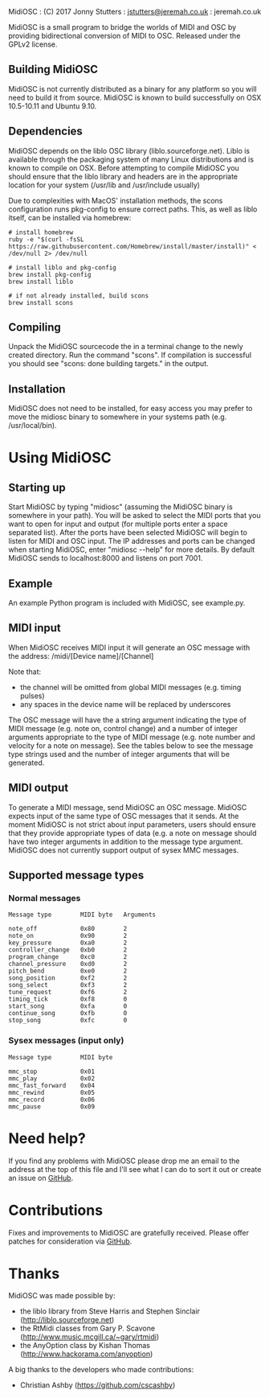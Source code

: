 MidiOSC : (C) 2017 Jonny Stutters : jstutters@jeremah.co.uk : jeremah.co.uk

MidiOSC is a small program to bridge the worlds of MIDI and OSC by providing
bidirectional conversion of MIDI to OSC.  Released under the GPLv2 license.


Building MidiOSC
----------------

MidiOSC is not currently distributed as a binary for any platform so you will
need to build it from source.  MidiOSC is known to build successfully on OSX
10.5-10.11 and Ubuntu 9.10.

Dependencies
------------

MidiOSC depends on the liblo OSC library (liblo.sourceforge.net).  Liblo is
available through the packaging system of many Linux distributions and is known
to compile on OSX.  Before attempting to compile MidiOSC you should ensure that
the liblo library and headers are in the appropriate location for your system
(/usr/lib and /usr/include usually)

Due to complexities with MacOS' installation methods, the scons configuration runs
pkg-config to ensure correct paths. This, as well as liblo itself, can be installed
via homebrew:

    # install homebrew
    ruby -e "$(curl -fsSL https://raw.githubusercontent.com/Homebrew/install/master/install)" < /dev/null 2> /dev/null

    # install liblo and pkg-config
    brew install pkg-config
    brew install liblo

    # if not already installed, build scons
    brew install scons

Compiling
---------

Unpack the MidiOSC sourcecode the in a terminal change to the newly created
directory.  Run the command "scons".  If compilation is successful you should
see "scons: done building targets." in the output.

Installation
------------

MidiOSC does not need to be installed, for easy access you may prefer to move
the midiosc binary to somewhere in your systems path (e.g. /usr/local/bin).


Using MidiOSC
=============

Starting up
-----------

Start MidiOSC by typing "midiosc" (assuming the MidiOSC binary is somewhere in
your path).  You will be asked to select the MIDI ports that you want to open
for input and output (for multiple ports enter a space separated list).  After
the ports have been selected MidiOSC will begin to listen for MIDI and OSC
input.  The IP addresses and ports can be changed when starting MidiOSC, enter
"midiosc --help" for more details.  By default MidiOSC sends to localhost:8000
and listens on port 7001.

Example
-------

An example Python program is included with MidiOSC, see example.py.

MIDI input
----------

When MidiOSC receives MIDI input it will generate an OSC message with the address:
/midi/[Device name]/[Channel]

Note that:
- the channel will be omitted from global MIDI messages (e.g. timing pulses)
- any spaces in the device name will be replaced by underscores

The OSC message will have the a string argument indicating the type of MIDI
message (e.g. note on, control change) and a number of integer arguments
appropriate to the type of MIDI message (e.g. note number and velocity for a
note on message).  See the tables below to see the message type strings used
and the number of integer arguments that will be generated.

MIDI output
-----------

To generate a MIDI message, send MidiOSC an OSC message.  MidiOSC expects input
of the same type of OSC messages that it sends.  At the moment MidiOSC is not
strict about input parameters, users should ensure that they provide
appropriate types of data (e.g. a note on message should have two integer
arguments in addition to the message type argument.  MidiOSC does not currently
support output of sysex MMC messages.

Supported message types
-----------------------

### Normal messages

    Message type        MIDI byte   Arguments

    note_off            0x80        2
    note_on             0x90        2
    key_pressure        0xa0        2
    controller_change   0xb0        2
    program_change      0xc0        2
    channel_pressure    0xd0        2
    pitch_bend          0xe0        2
    song_position       0xf2        2
    song_select         0xf3        2
    tune_request        0xf6        2
    timing_tick         0xf8        0
    start_song          0xfa        0
    continue_song       0xfb        0
    stop_song           0xfc        0

### Sysex messages (input only)

    Message type        MIDI byte

    mmc_stop            0x01
    mmc_play            0x02
    mmc_fast_forward    0x04
    mmc_rewind          0x05
    mmc_record          0x06
    mmc_pause           0x09


Need help?
==========

If you find any problems with MidiOSC please drop me an email to the address at
the top of this file and I'll see what I can do to sort it out or create an issue on
[GitHub](https://github.com/jstutters/MidiOSC/issues).


Contributions
=============

Fixes and improvements to MidiOSC are gratefully received.  Please offer patches for consideration
via [GitHub](https://github.com/jstutters/MidiOSC/issues).


Thanks
======

MidiOSC was made possible by:
- the liblo library from Steve Harris and Stephen Sinclair (http://liblo.sourceforge.net)
- the RtMidi classes from Gary P. Scavone (http://www.music.mcgill.ca/~gary/rtmidi)
- the AnyOption class by Kishan Thomas (http://www.hackorama.com/anyoption)

A big thanks to the developers who made contributions:
- Christian Ashby (https://github.com/cscashby)
